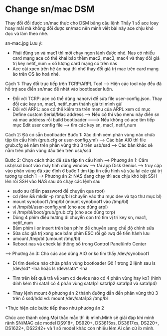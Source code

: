 # Change sn/mac DSM
Thay đổi đổi được sn/mac thực cho DSM bằng câu lệnh
Thấy 1 số ace loay hoay mãi mà không đổi được sn/mac nên mình viết bài này ace chịu khó đọc và làm theo nhé.

sn-mac.jpg
Lưu ý:
+ Phải đúng sn và mac1 thì mới chạy ngon lành được nhé. Nas có nhiều card mạng ace có thể khai báo thêm mac2, mac3, mac4 và thay đổi giá trị key netif_num = số lượng card mạng có trên nas
+ Ace cài xpen trên hệ ảo hoá thì nhớ thay đổi giá trị mac trên card mạng ảo trên OS ảo hoá nhé.

Cách 1: Thay đổi trực tiếp trên TCRP/ARPL Tool
--> Hiện các tool này đều đã hỗ trợ ace điền sn/mac để nhét vào bootloader luôn.
+ Đối với TCRP: ace có thể dùng nano/vi để sửa file user-config.json. Thay đổi các key sn, mac1, netif_num thành giá trị mình gửi
+ Đối với ARPL: ace có thể kiểm tra trên menu của ARPL xem có mục Define custom Serial/Mac address
--> Nếu có thì vào menu này điền sn và mac address rồi build bootloader
---> Nếu không có ace tìm tiếp mục Edit user config file --> tìm các key sn, mac1, netif_num

Cách 2: Đã có sẵn bootloader
Bước 1: Xác định xem phân vùng nào chứa tập tin cấu hình (grub.cfg or user-config.yml)
--> Các bản AIO thì file grub.cfg sẽ nằm trên phần vùng thứ 3 trên usb/ssd
--> Các bản khác sẽ nằm trên phần vùng đầu tiên trên usb/ssd

Bước 2: Chọn cách thức để sửa tập tin cấu hình
--> Phương án 1: Cắm usb/ssd boot vào máy tính dùng window --> tải app Disk Genius --> truy cập vào phân vùng đã xác định ở bước 1 tìm tập tin cấu hình và sửa lại các giá trị tương tự cách 1
--> Phương án 2: NAS đang chạy thì ace chịu khó bật SSH lên rồi SSH vào NAS sau đó chạy các lệnh sau
+ sudo su (điền password để chuyển qua root)
+ cd /dev && mkdir -p /tmp/bl (chuyển vào thư mục dev và tạo thư mục bl)
+ mount synoboot1 /tmp/bl (mount synoboot1 vào /tmp/bl)
+ vi /tmp/bl/user-config.yml (cho ace dùng arpl)
+ vi /tmp/bl/boot/grub/grub.cfg (cho ace dùng tcrp)
+ Dùng 4 phím điều hướng di chuyển con trỏ tìm vị trí key sn, mac1, netif_num
+ Bấm phím i or insert trên bàn phím để chuyển sang chế độ chỉnh sửa
+ Sửa các giá trị xong ace bấm phím ESC rồi gõ :wq để tiến hành lưu
+ umount /tmp/bl (umount /tmp/bl)
+ Reboot nas và check lại thông số trong Control Panel/Info Center

--> Phương án 3: Cho các ace dùng AIO or ko tìm thấy /dev/synoboot1
+ Đi tìm device nào chứa phân vùng bootloader
Gõ 1 trong 2 lệnh sau
ls /dev/sd* -lna hoặc ls /dev/sata* -lna

+ Tìm trên kết quả trả về xem có device nào có 4 phân vùng hay ko?
(hình đính kèm thì sata1 có 4 phân vùng sata1p1 sata1p2 sata1p3 và sata1p4)

+ Thay lệnh mount ở phương án 2 thành đường dẫn đến phân vùng thứ 3 trên ổ ssd/hdd
vd: mount /dev/sata1p3 /tmp/bl

+Thực hiện các bước tiếp theo như phương án 2

Chúc ace thành công.Mọi thắc mắc thì ib mình.Mình sẽ giải đáp khi mình rãnh
SN/MAC các model DS918+, DS920+, DS3615xs, DS3617xs, DS220+, DS1622+, DS2242+ và 1 số model khác còn nhiều lém.Ai cần cứ ib mình.

